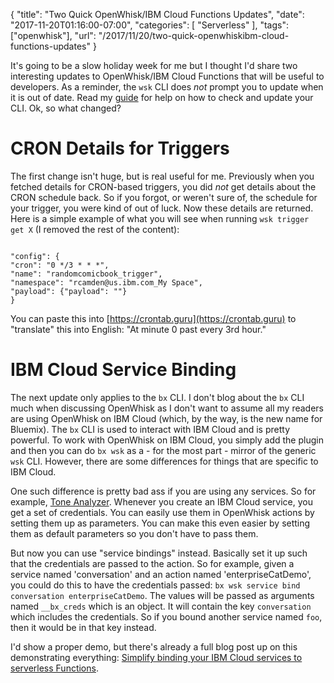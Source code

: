 {
	"title": "Two Quick OpenWhisk/IBM Cloud Functions Updates",
	"date": "2017-11-20T01:16:00-07:00",
	"categories": [
		"Serverless"
	],
	"tags": ["openwhisk"],
	"url": "/2017/11/20/two-quick-openwhiskibm-cloud-functions-updates"
}

It's going to be a slow holiday week for me but I thought I'd share two interesting updates to OpenWhisk/IBM Cloud Functions that will be useful to developers. As a reminder, the `wsk` CLI does *not* prompt you to update when it is out of date. Read my [guide](https://www.raymondcamden.com/2017/04/25/updating-your-openwhisk-cli/) for help on how to check and update your CLI. Ok, so what changed?

CRON Details for Triggers
===

The first change isn't huge, but is real useful for me. Previously when you fetched details for CRON-based triggers, you did *not* get details about the CRON schedule back. So if you forgot, or weren't sure of, the schedule for your trigger, you were kind of out of luck. Now these details are returned. Here is a simple example of what you will see when running `wsk trigger get X` (I removed the rest of the content):

<pre><code class="language-javascript">
"config": {
"cron": "0 */3 * * *",
"name": "randomcomicbook_trigger",
"namespace": "rcamden@us.ibm.com_My Space",
"payload": {"payload": ""}
}
</code></pre>

You can paste this into [https://crontab.guru](https://crontab.guru) to "translate" this into English: "At minute 0 past every 3rd hour."

IBM Cloud Service Binding
===

The next update only applies to the `bx` CLI. I don't blog about the `bx` CLI much when discussing OpenWhisk as I don't want to assume all my readers are using OpenWhisk on IBM Cloud (which, by the way, is the new name for Bluemix). The `bx` CLI is used to interact with IBM Cloud and is pretty powerful. To work with OpenWhisk on IBM Cloud, you simply add the plugin and then you can do `bx wsk` as a - for the most part - mirror of the generic `wsk` CLI. However, there are some differences for things that are specific to IBM Cloud.

One such difference is pretty bad ass if you are using any services. So for example, [Tone Analyzer](https://www.ibm.com/watson/services/tone-analyzer/). Whenever you create an IBM Cloud service, you get a set of credentials. You can easily use them in OpenWhisk actions by setting them up as parameters. You can make this even easier by setting them as default parameters so you don't have to pass them.

But now you can use "service bindings" instead. Basically set it up such that the credentials are passed to the action. So for example, given a service named 'conversation' and an action named 'enterpriseCatDemo', you could do this to have the credentials passed: `bx wsk service bind conversation enterpriseCatDemo`. The values will be passed as arguments named `__bx_creds` which is an object. It will contain the key `conversation` which includes the credentials. So if you bound another service named `foo`, then it would be in that key instead.

I'd show a proper demo, but there's already a full blog post up on this demonstrating everything: [Simplify binding your IBM Cloud services to serverless Functions](https://www.ibm.com/blogs/bluemix/2017/11/simplify-binding-ibm-cloud-services-serverless-functions/).
